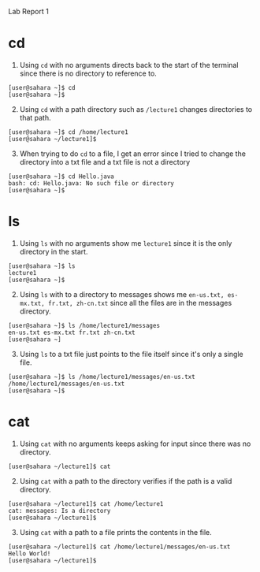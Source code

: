 Lab Report 1

# cd
1. Using `cd` with no arguments directs back to the start of the terminal since there is no directory to reference to.
~~~
[user@sahara ~]$ cd
[user@sahara ~]$
~~~
2. Using `cd` with a path directory such as `/lecture1` changes directories to that path.
~~~
[user@sahara ~]$ cd /home/lecture1
[user@sahara ~/lecture1]$
~~~
3. When trying to do `cd` to a file, I get an error since I tried to change the directory into a txt file and a txt file is not a directory
~~~
[user@sahara ~]$ cd Hello.java
bash: cd: Hello.java: No such file or directory
[user@sahara ~]$
~~~

# ls
1. Using `ls` with no arguments show me `lecture1` since it is the only directory in the start.
~~~
[user@sahara ~]$ ls
lecture1
[user@sahara ~]$
~~~
2. Using `ls` with to a directory to messages shows me `en-us.txt, es-mx.txt, fr.txt, zh-cn.txt` since all the files are in the messages directory.
~~~
[user@sahara ~]$ ls /home/lecture1/messages
en-us.txt es-mx.txt fr.txt zh-cn.txt
[user@sahara ~]
~~~
3. Using `ls` to a txt file just points to the file itself since it's only a single file.
~~~
[user@sahara ~]$ ls /home/lecture1/messages/en-us.txt
/home/lecture1/messages/en-us.txt
[user@sahara ~]$
~~~

# cat
1. Using `cat` with no arguments keeps asking for input since there was no directory.
~~~
[user@sahara ~/lecture1]$ cat

~~~   
2. Using `cat` with a path to the directory verifies if the path is a valid directory.
~~~
[user@sahara ~/lecture1]$ cat /home/lecture1
cat: messages: Is a directory
[user@sahara ~/lecture1]$
~~~
3. Using `cat` with a path to a file prints the contents in the file.
~~~
[user@sahara ~/lecture1]$ cat /home/lecture1/messages/en-us.txt
Hello World!
[user@sahara ~/lecture1]$
~~~
